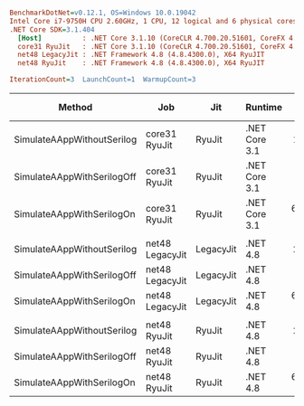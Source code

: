 ``` ini

BenchmarkDotNet=v0.12.1, OS=Windows 10.0.19042
Intel Core i7-9750H CPU 2.60GHz, 1 CPU, 12 logical and 6 physical cores
.NET Core SDK=3.1.404
  [Host]          : .NET Core 3.1.10 (CoreCLR 4.700.20.51601, CoreFX 4.700.20.51901), X64 RyuJIT
  core31 RyuJit   : .NET Core 3.1.10 (CoreCLR 4.700.20.51601, CoreFX 4.700.20.51901), X64 RyuJIT
  net48 LegacyJit : .NET Framework 4.8 (4.8.4300.0), X64 RyuJIT
  net48 RyuJit    : .NET Framework 4.8 (4.8.4300.0), X64 RyuJIT

IterationCount=3  LaunchCount=1  WarmupCount=3  

```
|                     Method |             Job |       Jit |       Runtime |        Mean |        Error |      StdDev |  Ratio | RatioSD |     Gen 0 |    Gen 1 | Gen 2 |   Allocated |
|--------------------------- |---------------- |---------- |-------------- |------------:|-------------:|------------:|-------:|--------:|----------:|---------:|------:|------------:|
| SimulateAAppWithoutSerilog |   core31 RyuJit |    RyuJit | .NET Core 3.1 |    156.1 μs |     42.79 μs |     2.35 μs |   1.00 |    0.00 |    6.3477 |   0.7324 |     - |    39.16 KB |
| SimulateAAppWithSerilogOff |   core31 RyuJit |    RyuJit | .NET Core 3.1 |  1,614.3 μs |    807.38 μs |    44.26 μs |  10.34 |    0.18 |  439.4531 |  54.6875 |     - |  2702.13 KB |
|  SimulateAAppWithSerilogOn |   core31 RyuJit |    RyuJit | .NET Core 3.1 | 62,063.9 μs | 21,686.19 μs | 1,188.69 μs | 397.76 |    9.39 | 9625.0000 | 125.0000 |     - | 59720.67 KB |
|                            |                 |           |               |             |              |             |        |         |           |          |       |             |
| SimulateAAppWithoutSerilog | net48 LegacyJit | LegacyJit |      .NET 4.8 |    204.9 μs |     71.43 μs |     3.92 μs |   1.00 |    0.00 |   20.7520 |   3.4180 |     - |   128.52 KB |
| SimulateAAppWithSerilogOff | net48 LegacyJit | LegacyJit |      .NET 4.8 |  1,516.6 μs |    471.00 μs |    25.82 μs |   7.40 |    0.02 |  326.1719 |  54.6875 |     - |  2015.72 KB |
|  SimulateAAppWithSerilogOn | net48 LegacyJit | LegacyJit |      .NET 4.8 | 62,506.6 μs | 12,166.15 μs |   666.87 μs | 305.08 |    4.66 | 9625.0000 | 250.0000 |     - | 59673.43 KB |
|                            |                 |           |               |             |              |             |        |         |           |          |       |             |
| SimulateAAppWithoutSerilog |    net48 RyuJit |    RyuJit |      .NET 4.8 |    202.1 μs |     44.62 μs |     2.45 μs |   1.00 |    0.00 |   20.7520 |   3.4180 |     - |   128.52 KB |
| SimulateAAppWithSerilogOff |    net48 RyuJit |    RyuJit |      .NET 4.8 |  1,504.3 μs |    170.44 μs |     9.34 μs |   7.44 |    0.06 |  326.1719 |  54.6875 |     - |  2015.72 KB |
|  SimulateAAppWithSerilogOn |    net48 RyuJit |    RyuJit |      .NET 4.8 | 62,498.9 μs | 13,288.02 μs |   728.36 μs | 309.29 |    1.55 | 9625.0000 | 250.0000 |     - | 59673.65 KB |
